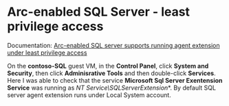 # Arc-enabled SQL Server - least privilege access

Documentation: [Arc-enabled SQL server supports running agent extension under least privilege access](https://learn.microsoft.com/sql/sql-server/azure-arc/configure-least-privilege?view=sql-server-ver16)

On the **contoso-SQL** guest VM, in the **Control Panel**, click **System and Security**, then click **Adminisrative Tools** and then double-click **Services**. Here I was able to check that the service **Microsoft Sql Server Exentension Service** was running as *NT Service\SQLServerExtension**. By default SQL server agent extension runs under Local System account.